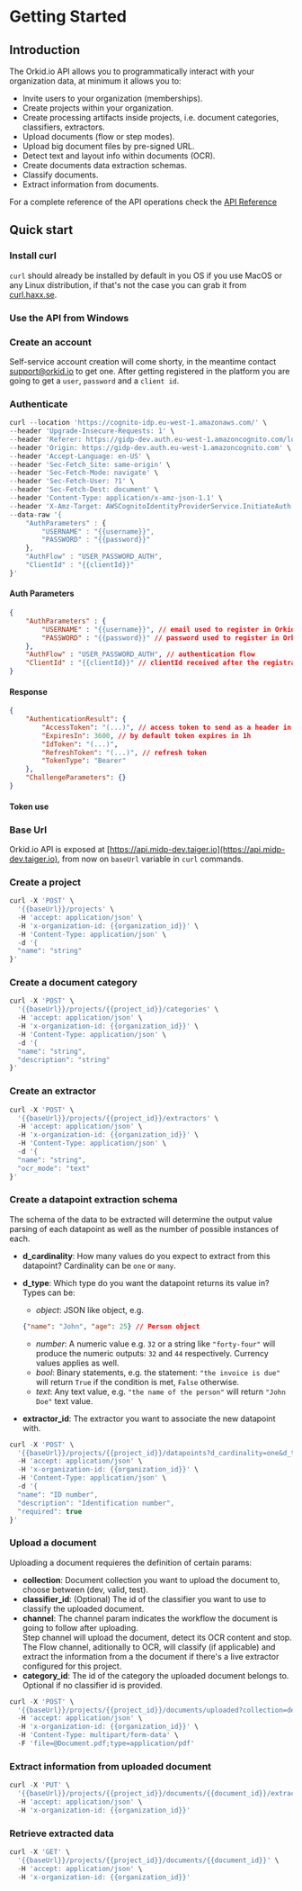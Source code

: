 # Getting Started

## Introduction
The Orkid.io API allows you to programmatically interact with your organization data, at minimum it allows you to:  

- Invite users to your organization (memberships).
- Create projects within your organization.
- Create processing artifacts inside projects, i.e. document categories, classifiers, extractors.
- Upload documents (flow or step modes).
- Upload big document files by pre-signed URL.
- Detect text and layout info within documents (OCR).
- Create documents data extraction schemas.
- Classify documents.
- Extract information from documents.

For a complete reference of the API operations check the [API Reference](/api-reference)

## Quick start

### Install curl
``curl`` should already be installed by default in you OS if you use MacOS or any Linux distribution, if that's not the case you can grab it from [curl.haxx.se](https://curl.haxx.se/download.html).

### Use the API from Windows

### Create an account
Self-service account creation will come shorty, in the meantime contact [support@orkid.io](mailto:support@orkid.io) to get one. After getting registered in the platform you are going to get a ```user```, ```password``` and a ````client id````.

### Authenticate
```js
curl --location 'https://cognito-idp.eu-west-1.amazonaws.com/' \
--header 'Upgrade-Insecure-Requests: 1' \
--header 'Referer: https://gidp-dev.auth.eu-west-1.amazoncognito.com/login?response_type=code&client_id=2g0783uoglj0i2n78mmgtfoujp&state=1234&redirect_uri=https%3A%2F%2Fgidp-dev.taiger.io' \
--header 'Origin: https://gidp-dev.auth.eu-west-1.amazoncognito.com' \
--header 'Accept-Language: en-US' \
--header 'Sec-Fetch_Site: same-origin' \
--header 'Sec-Fetch-Mode: navigate' \
--header 'Sec-Fetch-User: ?1' \
--header 'Sec-Fetch-Dest: document' \
--header 'Content-Type: application/x-amz-json-1.1' \
--header 'X-Amz-Target: AWSCognitoIdentityProviderService.InitiateAuth' \
--data-raw '{
    "AuthParameters" : {
        "USERNAME" : "{{username}}",
        "PASSWORD" : "{{password}}"
    },
    "AuthFlow" : "USER_PASSWORD_AUTH",
    "ClientId" : "{{clientId}}"
}'
```
#### Auth Parameters  

````json
{
    "AuthParameters" : {
        "USERNAME" : "{{username}}", // email used to register in Orkid.io
        "PASSWORD" : "{{password}}" // password used to register in Orkid.io
    },
    "AuthFlow" : "USER_PASSWORD_AUTH", // authentication flow
    "ClientId" : "{{clientId}}" // clientId received after the registration in Orkid.io
}
````
#### Response
```json
{
    "AuthenticationResult": {
        "AccessToken": "(...)", // access token to send as a header in consecutive API calls
        "ExpiresIn": 3600, // by default token expires in 1h
        "IdToken": "(...)",
        "RefreshToken": "(...)", // refresh token
        "TokenType": "Bearer"
    },
    "ChallengeParameters": {}
}
```
#### Token use

### Base Url
Orkid.io API is exposed at [https://api.midp-dev.taiger.io](https://api.midp-dev.taiger.io), from now on ```baseUrl``` variable in ```curl``` commands.

### Create a project
````js
curl -X 'POST' \
  '{{baseUrl}}/projects' \
  -H 'accept: application/json' \
  -H 'x-organization-id: {{organization_id}}' \
  -H 'Content-Type: application/json' \
  -d '{
  "name": "string"
}'
````

### Create a document category
````js
curl -X 'POST' \
  '{{baseUrl}}/projects/{{project_id}}/categories' \
  -H 'accept: application/json' \
  -H 'x-organization-id: {{organization_id}}' \
  -H 'Content-Type: application/json' \
  -d '{
  "name": "string",
  "description": "string"
}'
````


### Create an extractor
````js
curl -X 'POST' \
  '{{baseUrl}}/projects/{{project_id}}/extractors' \
  -H 'accept: application/json' \
  -H 'x-organization-id: {{organization_id}}' \
  -H 'Content-Type: application/json' \
  -d '{
  "name": "string",
  "ocr_mode": "text"
}'
````

### Create a datapoint extraction schema
The schema of the data to be extracted will determine the output value parsing of each datapoint as well as the number of possible instances of each.

- **d_cardinality**: How many values do you expect to extract from this datapoint? Cardinality can be ````one```` or ````many````.
- **d_type**: Which type do you want the datapoint returns its value in? Types can be:  
    - *object*: JSON like object, e.g. 
    ```json
    {"name": "John", "age": 25} // Person object
    ```
    - *number*: A numeric value e.g. ```32``` or a string like ```"forty-four"``` will produce the numeric outputs: ````32```` and ````44```` respectively. Currency values applies as well.
    - *bool*: Binary statements, e.g. the statement: ```"the invoice is due"``` will return ```True``` if the condition is met, ```False``` otherwise. 
    - *text*: Any text value, e.g. ```"the name of the person"``` will return ```"John Doe"``` text value.

- **extractor_id**: The extractor you want to associate the new datapoint with.

````js
curl -X 'POST' \
  '{{baseUrl}}/projects/{{project_id}}/datapoints?d_cardinality=one&d_type=text&extractor_id={{extractor_id}}' \
  -H 'accept: application/json' \
  -H 'x-organization-id: {{organization_id}}' \
  -H 'Content-Type: application/json' \
  -d '{
  "name": "ID number",
  "description": "Identification number",
  "required": true
}'
````

### Upload a document
Uploading a document requieres the definition of certain params:

- **collection**: Document collection you want to upload the document to, choose between (dev, valid, test).
- **classifier_id**: (Optional) The id of the classifier you want to use to classify the uploaded document.
- **channel**: The channel param indicates the workflow the document is going to follow after uploading.  
Step channel will upload the document, detect its OCR content and stop.  
The Flow channel, aditionally to OCR, will classify (if applicable) and extract the information from a the document if there's a live extractor configured for this project. 
- **category_id**: The id of the category the uploaded document belongs to. Optional if no classifier id is provided.

````js
curl -X 'POST' \
  '{{baseUrl}}/projects/{{project_id}}/documents/uploaded?collection=dev&channel=FLOW&category_id={{category_id}}' \
  -H 'accept: application/json' \
  -H 'x-organization-id: {{organization_id}}' \
  -H 'Content-Type: multipart/form-data' \
  -F 'file=@Document.pdf;type=application/pdf'
````

### Extract information from uploaded document
````js
curl -X 'PUT' \
  '{{baseUrl}}/projects/{{project_id}}/documents/{{document_id}}/extracted?extractor_id={{extractor_id}}' \
  -H 'accept: application/json' \
  -H 'x-organization-id: {{organization_id}}'
````

### Retrieve extracted data
````js
curl -X 'GET' \
  '{{baseUrl}}/projects/{{project_id}}/documents/{{document_id}}' \
  -H 'accept: application/json' \
  -H 'x-organization-id: {{organization_id}}'
````